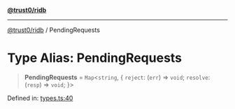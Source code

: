 [**@trust0/ridb**](../README.md)

***

[@trust0/ridb](../README.md) / PendingRequests

# Type Alias: PendingRequests

> **PendingRequests** = `Map`\<`string`, \{ `reject`: (`err`) => `void`; `resolve`: (`resp`) => `void`; \}\>

Defined in: [types.ts:40](https://github.com/trust0-project/RIDB/blob/96bdd9e989f3b9d3bb9f1e9e2333148433a17232/packages/ridb/src/types.ts#L40)
